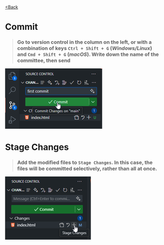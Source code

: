 [<Back](/readme_en.md)

# Commit

> ### Go to version control in the column on the left, or with a combination of keys `Ctrl + Shift + G` (_Windows/Linux_) and `Cmd + Shift + G` (_macOS_). Write down the name of the committee, then send

![](/assets/5.%20Оставляем%20коммит/оставляем%20коммит.png)

# Stage Changes

> ### Add the modified files to `Stage Changes`. In this case, the files will be committed selectively, rather than all at once.

![](/assets/5.%20Оставляем%20коммит/добавить%20изменения%20в%20промежуточную%20зону.png)